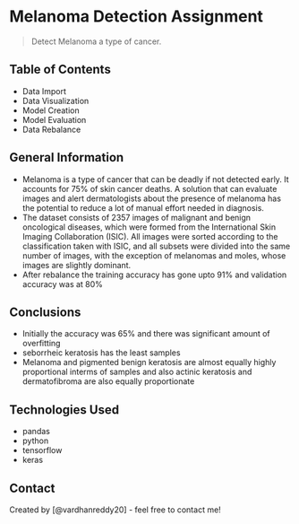 # Melanoma Detection Assignment
> Detect Melanoma a type of cancer.


## Table of Contents
* Data Import
* Data Visualization
* Model Creation
* Model Evaluation
* Data Rebalance

<!-- You can include any other section that is pertinent to your problem -->

## General Information
- Melanoma is a type of cancer that can be deadly if not detected early. It accounts for 75% of skin cancer deaths. A solution that can evaluate images and alert dermatologists about the presence of melanoma has the potential to reduce a lot of manual effort needed in diagnosis.
- The dataset consists of 2357 images of malignant and benign oncological diseases, which were formed from the International Skin Imaging Collaboration (ISIC). All images were sorted according to the classification taken with ISIC, and all subsets were divided into the same number of images, with the exception of melanomas and moles, whose images are slightly dominant.
- After rebalance the training accuracy has gone upto 91% and validation accuracy was at 80%

<!-- You don't have to answer all the questions - just the ones relevant to your project. -->

## Conclusions
- Initially the accuracy was 65% and there was significant amount of overfitting
- seborrheic keratosis has the least samples
- Melanoma and pigmented benign keratosis are almost equally highly proportional interms of samples and also actinic keratosis and dermatofibroma are also equally proportionate

<!-- You don't have to answer all the questions - just the ones relevant to your project. -->


## Technologies Used
- pandas
- python
- tensorflow
- keras

<!-- As the libraries versions keep on changing, it is recommended to mention the version of library used in this project -->


## Contact
Created by [@vardhanreddy20] - feel free to contact me!


<!-- Optional -->
<!-- ## License -->
<!-- This project is open source and available under the [... License](). -->

<!-- You don't have to include all sections - just the one's relevant to your project -->
